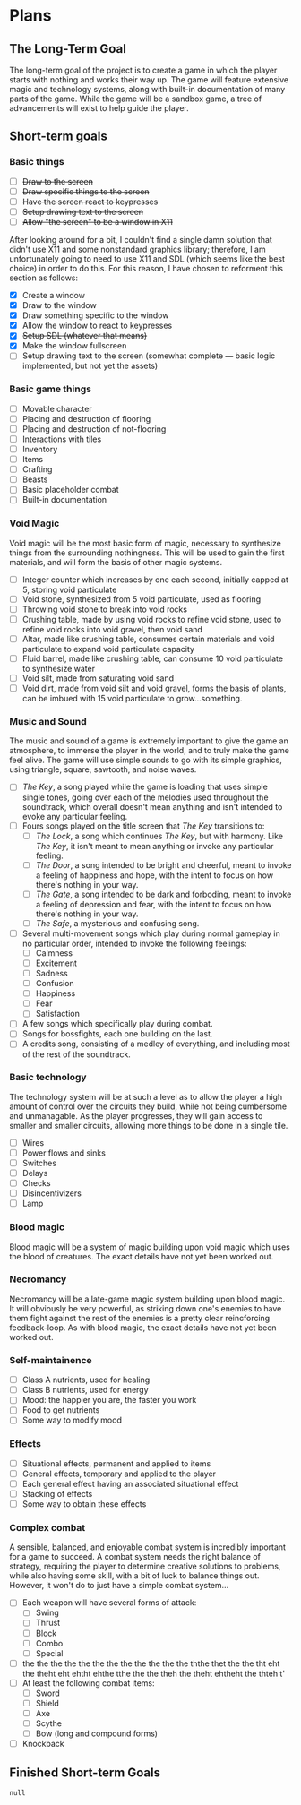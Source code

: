 # Plans

## The Long-Term Goal

The long-term goal of the project is to create a game in which the player starts with nothing and works their way up.  The game will feature extensive magic and technology systems, along with built-in documentation of many parts of the game.  While the game will be a sandbox game, a tree of advancements will exist to help guide the player.

## Short-term goals

### Basic things

- [ ] ~~Draw to the screen~~
- [ ] ~~Draw specific things to the screen~~
- [ ] ~~Have the screen react to keypresses~~
- [ ] ~~Setup drawing text to the screen~~
- [ ] ~~Allow "the screen" to be a window in X11~~

After looking around for a bit, I couldn't find a single damn solution that didn't use X11 and some nonstandard graphics library; therefore, I am unfortunately going to need to use X11 and SDL (which seems like the best choice) in order to do this.  For this reason, I have chosen to reforment this section as follows:

- [X] Create a window
- [X] Draw to the window
- [X] Draw something specific to the window
- [X] Allow the window to react to keypresses
- [X] ~~Setup SDL (whatever that means)~~
- [X] Make the window fullscreen
- [ ] Setup drawing text to the screen (somewhat complete — basic logic implemented, but not yet the assets)

### Basic game things

- [ ] Movable character
- [ ] Placing and destruction of flooring
- [ ] Placing and destruction of not-flooring
- [ ] Interactions with tiles
- [ ] Inventory
- [ ] Items
- [ ] Crafting
- [ ] Beasts
- [ ] Basic placeholder combat
- [ ] Built-in documentation

### Void Magic

Void magic will be the most basic form of magic, necessary to synthesize things from the surrounding nothingness.  This will be used to gain the first materials, and will form the basis of other magic systems.

- [ ] Integer counter which increases by one each second, initially capped at 5, storing void particulate
- [ ] Void stone, synthesized from 5 void particulate, used as flooring
- [ ] Throwing void stone to break into void rocks
- [ ] Crushing table, made by using void rocks to refine void stone, used to refine void rocks into void gravel, then void sand
- [ ] Altar, made like crushing table, consumes certain materials and void particulate to expand void particulate capacity
- [ ] Fluid barrel, made like crushing table, can consume 10 void particulate to synthesize water
- [ ] Void silt, made from saturating void sand
- [ ] Void dirt, made from void silt and void gravel, forms the basis of plants, can be imbued with 15 void particulate to grow…something.

### Music and Sound

The music and sound of a game is extremely important to give the game an atmosphere, to immerse the player in the world, and to truly make the game feel alive.  The game will use simple sounds to go with its simple graphics, using triangle, square, sawtooth, and noise waves.

- [ ] _The Key_, a song played while the game is loading that uses simple single tones, going over each of the melodies used throughout the soundtrack, which overall doesn't mean anything and isn't intended to evoke any particular feeling.
- [ ] Fours songs played on the title screen that _The Key_ transitions to:
	- [ ] _The Lock_, a song which continues _The Key_, but with harmony.  Like _The Key_, it isn't meant to mean anything or invoke any particular feeling.
	- [ ] _The Door_, a song intended to be bright and cheerful, meant to invoke a feeling of happiness and hope, with the intent to focus on how there's nothing in your way.
	- [ ] _The Gate_, a song intended to be dark and forboding, meant to invoke a feeling of depression and fear, with the intent to focus on how there's nothing in your way.
	- [ ] _The Safe_, a mysterious and confusing song.
- [ ] Several multi-movement songs which play during normal gameplay in no particular order, intended to invoke the following feelings:
	- [ ] Calmness
	- [ ] Excitement
	- [ ] Sadness
	- [ ] Confusion
	- [ ] Happiness
	- [ ] Fear
	- [ ] Satisfaction
- [ ] A few songs which specifically play during combat.
- [ ] Songs for bossfights, each one building on the last.
- [ ] A credits song, consisting of a medley of everything, and including most of the rest of the soundtrack.

### Basic technology

The technology system will be at such a level as to allow the player a high amount of control over the circuits they build, while not being cumbersome and unmanagable.  As the player progresses, they will gain access to smaller and smaller circuits, allowing more things to be done in a single tile.

- [ ] Wires
- [ ] Power flows and sinks
- [ ] Switches
- [ ] Delays
- [ ] Checks
- [ ] Disincentivizers
- [ ] Lamp

### Blood magic

Blood magic will be a system of magic building upon void magic which uses the blood of creatures.  The exact details have not yet been worked out.

### Necromancy

Necromancy will be a late-game magic system building upon blood magic.  It will obviously be very powerful, as striking down one's enemies to have them fight against the rest of the enemies is a pretty clear reincforcing feedback-loop.  As with blood magic, the exact details have not yet been worked out.

### Self-maintainence

- [ ] Class A nutrients, used for healing
- [ ] Class B nutrients, used for energy
- [ ] Mood:  the happier you are, the faster you work
- [ ] Food to get nutrients
- [ ] Some way to modify mood

### Effects

- [ ] Situational effects, permanent and applied to items
- [ ] General effects, temporary and applied to the player
- [ ] Each general effect having an associated situational effect
- [ ] Stacking of effects
- [ ] Some way to obtain these effects

### Complex combat

A sensible, balanced, and enjoyable combat system is incredibly important for a game to succeed.  A combat system needs the right balance of strategy, requiring the player to determine creative solutions to problems, while also having some skill, with a bit of luck to balance things out.  However, it won't do to just have a simple combat system…

- [ ] Each weapon will have several forms of attack:
	- [ ] Swing
	- [ ] Thrust
	- [ ] Block
	- [ ] Combo
	- [ ] Special
- [ ] the the the the the the the the the the the the ththe thet the the tht eht the theht eht ehtht ehthe tthe the the theh the theht ehtheht the thteh t'
- [ ] At least the following combat items:
	- [ ] Sword
	- [ ] Shield
	- [ ] Axe
	- [ ] Scythe
	- [ ] Bow (long and compound forms)
- [ ] Knockback

## Finished Short-term Goals

`null`
